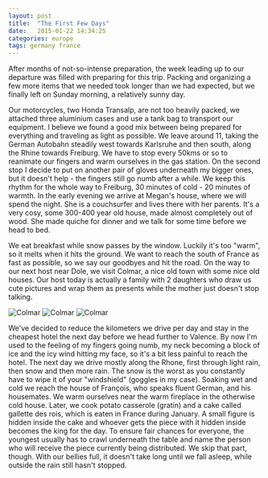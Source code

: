```yaml
---
layout: post
title:  "The First Few Days"
date:   2015-01-22 14:34:25
categories: europe
tags: germany france
---
```

[pic0]: https://saschaeglau.com/upload/travel/1/0.jpg "Colmar"
[pic1]: https://saschaeglau.com/upload/travel/1/1.jpg "Colmar"
[pic2]: https://saschaeglau.com/upload/travel/1/2.jpg "Colmar"
After months of not-so-intense preparation, the week leading up to our departure was filled with preparing for this trip. Packing and organizing a few more items that we needed took longer than we had expected, but we finally left on Sunday morning, a relatively sunny day.

Our motorcycles, two Honda Transalp, are not too heavily packed, we attached three aluminium cases and use a tank bag to transport our equipment. I believe we found a good mix between being prepared for everything and traveling as light as possible. We leave around 11, taking the German Autobahn steadily west towards Karlsruhe  and then south, along the Rhine towards Freiburg. We have to stop every 50kms or so to reanimate our fingers and warm ourselves in the gas station. On the second stop I decide to put on another pair of gloves underneath my bigger ones, but it doesn't help -  the fingers still go numb after a while. We keep this rhythm for the whole way to Freiburg, 30 minutes of cold -  20 minutes of warmth. In the early evening we arrive at Megan's house, where we will spend the night. She is a couchsurfer and lives there with her parents. It's a very cosy, some 300-400 year old house, made almost completely out of wood. She made quiche for dinner and we talk for some time before we head to bed.

We eat breakfast while snow passes by the window. Luckily it's too "warm", so it melts when it hits the ground. We want to reach the south of France as fast as possible, so we say our goodbyes and hit the road. On the way to our next host near Dole, we visit Colmar, a nice old town with some nice old houses. Our host today is actually a family with 2 daughters who draw us cute pictures and wrap them as presents while the mother just doesn't stop talking.

![][pic0]
![][pic1]
![][pic2]

We've decided to reduce the kilometers we drive per day and stay in the cheapest hotel the next day before we head further to Valence. By now I'm used to the feeling of my fingers going numb, my neck becoming a block of ice and the icy wind hitting my face, so it's a bit less painful to reach the hotel. The next day we drive mostly along the Rhone, first through light rain, then snow and then more rain. The snow is the worst as you constantly have to wipe it of your "windshield" (goggles in my case). Soaking wet and cold we reach the house of François, who speaks fluent German, and his housemates. We warm ourselves near the warm fireplace in the otherwise cold house. Later, we cook potato casserole (gratin) and a cake called gallette des rois, which is eaten in France during January. A small figure is hidden inside the cake and whoever gets the piece with it hidden inside becomes the king for the day. To ensure fair chances for everyone, the youngest usually has to crawl underneath the table and name the person who will receive the piece currently being distributed. We skip that part, though. With our bellies full, it doesn't take long until we fall asleep, while outside the rain still hasn't stopped.
